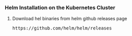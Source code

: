 <h3>Helm Installation on the Kubernetes Cluster</h3>

<ol>
  <li> Download hel binaries from helm github releases page</li>
  <pre>https://github.com/helm/helm/releases</pre>
</ol>
